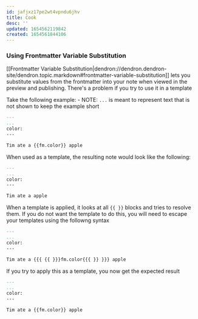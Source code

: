 ```yaml
---
id: jafjxz17pe2wt4vpndu6jhv
title: Cook
desc: ''
updated: 1654562119842
created: 1654561844106
---
```


### Using Frontmatter Variable Substitution

[[Frontmatter Variable Substitution|dendron://dendron.dendron-site/dendron.topic.markdown#frontmatter-variable-substitution]] lets you substitute values from the frontmatter into your note when viewed in the preview and publishing. There's a problem if you try to use it in a template

Take the following example:
    - NOTE: `...` is meant to represent text that is not shown to keep the example short

```md
---
...
color: 
---

Tim ate a {{fm.color}} apple
```

When used as a template, the resulting note would look like the following:

```md
---
...
color: 
---

Tim ate a apple
```

When a template is applied, it looks at all `{{ }}` blocks and tries to resolve them. If you do not want the template to do this, you will need to escape your templates using the followng syntax

```md
---
...
color: 
---

Tim ate a {{{ {{ }}}fm.color{{{ }} }}} apple

```

If you try to apply this as a template, you now get the expected result


```md
---
...
color: 
---

Tim ate a {{fm.color}} apple
```
